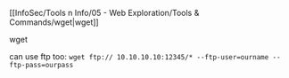 
[[InfoSec/Tools n Info/05 - Web Exploration/Tools & Commands/wget|wget]]

wget 

can use ftp too:
`wget ftp:// 10.10.10.10:12345/* --ftp-user=ourname --ftp-pass=ourpass`

